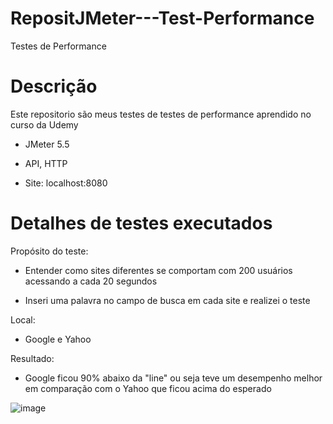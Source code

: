 # RepositJMeter---Test-Performance
Testes de Performance 

# Descrição

Este repositorio são meus testes de testes de performance aprendido no curso da Udemy 

- JMeter 5.5

- API, HTTP 

- Site: localhost:8080

# Detalhes de testes executados 

Propósito do teste:

- Entender como sites diferentes se comportam com 200 usuários acessando a cada 20 segundos

- Inseri uma palavra no campo de busca em cada site e realizei o teste

Local:

- Google e Yahoo

Resultado:

- Google ficou 90% abaixo da "line" ou seja teve um desempenho melhor em comparação com o Yahoo que ficou acima do esperado

![image](https://user-images.githubusercontent.com/123127038/218511769-afe8e9e9-acd2-4c7b-a229-673a33093568.png)




